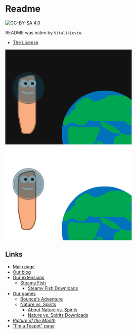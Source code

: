 # Readme

[![CC-BY-SA 4.0](https://img.shields.io/badge/License-CC%20BY--SA%204.0-darklight.svg)](https://creativecommons.org/licenses/by-sa/4.0/)

README was eaten by `VitalikLevin`.

- [The License](/LICENSE.txt)

![Worm in Space](files/images/spaceworm.png#gh-light-mode-only)
![Worm in Real Space](files/images/spaceworm-dark.png#gh-dark-mode-only)

## Links
- [Main page](https://vitaliklevin.github.io/)
- [Our blog](https://vitaliklevin.github.io/blog/)
- [Our extensions](https://vitaliklevin.github.io/exts/)
  - [Steamy Fish](https://vitaliklevin.github.io/exts/steamyfish/)
    - [Steamy Fish Downloads](https://vitaliklevin.github.io/exts/steamyfish/downloads/)
- [Our games](https://vitaliklevin.github.io/games)
  - [Bounce's Adventure](https://vitaliklevin.github.io/games/bsa/)
  - [Nature vs. Spirits](https://vitaliklevin.github.io/games/nves/)
    - [About Nature vs. Spirits](https://vitaliklevin.github.io/games/nves/about/)
    - [Nature vs. Spirits Downloads](https://vitaliklevin.github.io/games/nves/downloads/)
- _[Picture of the Month](https://vitaliklevin.github.io/picofmonth/)_
- ["I'm a Teapot" page](https://vitaliklevin.github.io/teapot/)